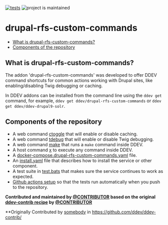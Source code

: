 [![tests](https://github.com/ddev/drupal-rfs-custom-commands/actions/workflows/tests.yml/badge.svg)](https://github.com/ddev/drupal-rfs-custom-commands/actions/workflows/tests.yml) ![project is maintained](https://img.shields.io/maintenance/yes/2024.svg)

# drupal-rfs-custom-commands <!-- omit in toc -->

* [What is drupal-rfs-custom-commands?](#what-is-drupal-rfs-custom-commands)
* [Components of the repository](#components-of-the-repository)

## What is drupal-rfs-custom-commands?

The addon 'drupal-rfs-custom-commands' was developed to offer DDEV command shortcuts for common actions working with Drupal sites, like enabling/disabling Twig debugging or caching. 

In DDEV addons can be installed from the command line using the `ddev get` command, for example, `ddev get ddev/drupal-rfs-custom-commands` or `ddev get ddev/ddev-drupal9-solr`.

## Components of the repository

* A web command [ctoggle](commands/web/ctoggle) that will enable or disable caching.
* A web command [tdebug](commands/web/tdebug) that will enable or disable Twig debugging.
* A web command [make](commands/web/make) that runs a `make` command inside DDEV.
* A host command [x](commands/host/x) to execute any command inside DDEV.
* A [docker-compose.drupal-rfs-custom-commands.yaml](docker-compose.drupal-rfs-custom-commands.yaml) file.
* An [install.yaml](install.yaml) file that describes how to install the service or other component.
* A test suite in [test.bats](tests/test.bats) that makes sure the service continues to work as expected.
* [Github actions setup](.github/workflows/tests.yml) so that the tests run automatically when you push to the repository.

**Contributed and maintained by [@CONTRIBUTOR](https://github.com/CONTRIBUTOR) based on the original [ddev-contrib recipe](https://github.com/ddev/ddev-contrib/tree/master/docker-compose-services/RECIPE) by [@CONTRIBUTOR](https://github.com/CONTRIBUTOR)**

**Originally Contributed by [somebody](https://github.com/somebody) in <https://github.com/ddev/ddev-contrib/>
